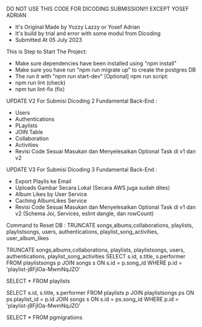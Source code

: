 DO NOT USE THIS CODE FOR DICODING SUBMISSION!!! EXCEPT YOSEF ADRIAN

- It's Original Made by Yozzy Lazzy or Yosef Adrian
- It's build by trial and error with some modul from Dicoding
- Submitted At 05 July 2023

This is Step to Start The Project:

- Make sure dependencies have been installed using "npm install"
- Make sure you have run "npm run migrate up" to create the postgres DB
- The run it with "npm run start-dev"
[Optional] npm run script:
- npm run lint (check)
- npm tun lint-fix (fix)

UPDATE V2 For Submisi Dicoding 2 Fundamental Back-End :

- Users
- Authentications
- PLaylists
- JOIN Table
- Collaboration
- Activities
- Revisi Code Sesuai Masukan dan Menyelesaikan Optional Task di v1 dan v2

UPDATE V3 For Submisi Dicoding 3 Fundamental Back-End :

- Export Playlis ke Email
- Uploads Gambar Secara Lokal (Secara AWS juga sudah dites)
- Album Likes by User Service
- Caching AlbumLikes Service
- Revisi Code Sesuai Masukan dan Menyelesaikan Optional Task di v1 dan v2 (Schema Joi, Services, eslint dangle, dan rowCount)


Command to Reset DB :
TRUNCATE songs,albums,collaborations, playlists, playlistsongs, users, authentications, playlist_song_activities, user_album_likes

TRUNCATE songs,albums,collaborations, playlists, playlistsongs, users, authentications, playlist_song_activities
SELECT s.id, s.title, s.performer FROM playlistsongs p
      JOIN songs s ON s.id = p.song_id WHERE p.id = 'playlist-j8FjIOa-MwmNqJZO'

SELECT * FROM playlists

SELECT s.id, s.title, s.performer FROM playlists p
      JOIN playlistsongs ps ON ps.playlist_id = p.id
      JOIN songs s ON s.id = ps.song_id
      WHERE p.id = 'playlist-j8FjIOa-MwmNqJZO'

SELECT * FROM pgmigrations
